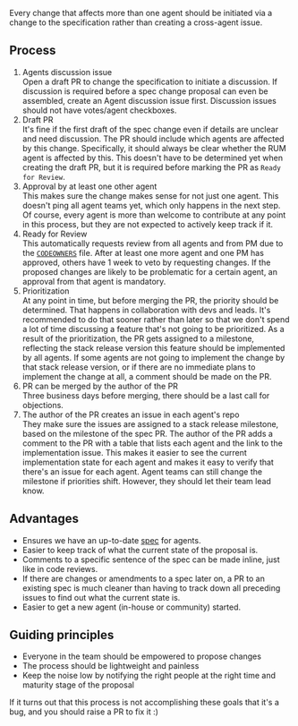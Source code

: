 Every change that affects more than one agent should be initiated via a change to the specification rather than creating a cross-agent issue.

## Process

1. Agents discussion issue \
  Open a draft PR to change the specification to initiate a discussion.
  If discussion is required before a spec change proposal can even be assembled, create an Agent discussion issue first.
  Discussion issues should not have votes/agent checkboxes.
1. Draft PR \
  It's fine if the first draft of the spec change even if details are unclear and need discussion.
  The PR should include which agents are affected by this change.
  Specifically, it should always be clear whether the RUM agent is affected by this.
  This doesn't have to be determined yet when creating the draft PR,
  but it is required before marking the PR as `Ready for Review`.
1. Approval by at least one other agent \
  This makes sure the change makes sense for not just one agent.
  This doesn't ping all agent teams yet,
  which only happens in the next step.
  Of course,
  every agent is more than welcome to contribute at any point in this process,
  but they are not expected to actively keep track if it.
1. Ready for Review \
  This automatically requests review from all agents and from PM due to the [`CODEOWNERS`](https://github.com/elastic/apm/tree/master/.github/CODEOWNERS) file.
  After at least one more agent and one PM has approved, others have 1 week to veto by requesting changes.
  If the proposed changes are likely to be problematic for a certain agent,
  an approval from that agent is mandatory.
1. Prioritization \
  At any point in time,
  but before merging the PR,
  the priority should be determined.
  That happens in collaboration with devs and leads.
  It's recommended to do that sooner rather than later
  so that we don't spend a lot of time discussing a feature that's not going to be prioritized.
  As a result of the prioritization,
  the PR gets assigned to a milestone,
  reflecting the stack release version this feature should be implemented by all agents.
  If some agents are not going to implement the change by that stack release version,
  or if there are no immediate plans to implement the change at all,
  a comment should be made on the PR.
1. PR can be merged by the author of the PR \
  Three business days before merging, there should be a last call for objections.
1. The author of the PR creates an issue in each agent's repo \
  They make sure the issues are assigned to a stack release milestone,
  based on the milestone of the spec PR.
  The author of the PR adds a comment to the PR with a table that lists each agent and the link to the implementation issue.
  This makes it easier to see the current implementation state for each agent and makes it easy to verify that there's an issue for each agent.
  Agent teams can still change the milestone if priorities shift.
  However, they should let their team lead know.

## Advantages

- Ensures we have an up-to-date [spec](https://www.joelonsoftware.com/2000/08/09/the-joel-test-12-steps-to-better-code/) for agents.
- Easier to keep track of what the current state of the proposal is.
- Comments to a specific sentence of the spec can be made inline,
  just like in code reviews.
- If there are changes or amendments to a spec later on,
  a PR to an existing spec is much cleaner than having to track down all preceding issues to find out what the current state is.
- Easier to get a new agent (in-house or community) started.

## Guiding principles

- Everyone in the team should be empowered to propose changes
- The process should be lightweight and painless 
- Keep the noise low by notifying the right people at the right time and maturity stage of the proposal

If it turns out that this process is not accomplishing these goals that it's a bug,
and you should raise a PR to fix it :)
